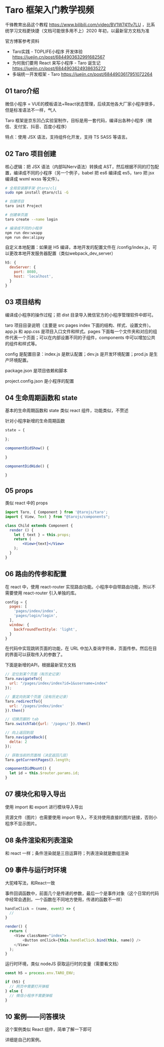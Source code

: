 # Taro 框架入门教学视频

千锋教育出品这个教程 https://www.bilibili.com/video/BV1W7411v7LU ，比系统学习文档更快捷（文档可能很多用不上）2020 年初，以最新官方文档为准

官方博客参考资料

- Taro实践 - TOPLIFE小程序 开发体验 https://juejin.cn/post/6844903632991682567
- 为何我们要用 React 来写小程序 - Taro 诞生记 https://juejin.cn/post/6844903624938635272
- 多端统一开发框架 - Taro https://juejin.cn/post/6844903617951072264

## 01 taro介绍

微信小程序 = VUE的模板语法+React状态管理，后续其他各大厂家小程序很多，但是标准语法不一样，气人

Taro 框架是京东凹凸实验室制作，目标是用一套代码，编译出各种小程序（微信、支付宝、抖音、百度小程序）

特点：使用 JSX 语法，支持组件化开发，支持 TS SASS 等语言。

## 02 Taro 项目创建

核心逻辑：把 JSX 语法（内部叫Nerv语法）转换成 AST，然后根据不同的打包配置，编译成不同的小程序（另一个例子，babel 把 es6 编译成 es5，taro 把 jsx 编译成 wxml wxss 等文件）。

~~~bash
# 全局安装脚手架 @taro/cli
sudo npm install @taro/cli -G

# 创建项目
taro init Project

# 创建单页面
taro create --name login

# 编译成不同的小程序
npm run dev:wxapp
npm run dev:alipay
~~~

自定义本地配置：如果是 H5 编译，本地开发的配置文件在 /config/index.js，可以更改本地开发服务器配置（类似webpack_dev_server）

~~~js
h5: {
  devServer: {
    port: 8080,
    host: 'localhost',
  }
}
~~~

## 03 项目结构

编译成小程序的操作过程；把 dist 目录导入微信官方的小程序管理软件中即可。

taro 项目目录说明（主要是 src pages index 下面的结构、样式、设置文件）。app.js 和 app.css 是项目入口文件和样式。pages 下面每一个文件夹和对应的组件代表一个页面；可以在内部设置不同的子组件，components 中可以增加公共的组件和样式等。

config 是配置目录：index.js 是默认配置；dev.js 是开发环境配置；prod.js 是生产环境配置。

package.json 是项目依赖和脚本

project.config.json 是小程序的配置



## 04 生命周期函数和 state

基本的生命周期函数和 state 类似 react 组件，功能类似，不赘述

针对小程序新增的生命周期函数

~~~js
state = {
  
};

componentDidShow() {
  
}

componentDidHide() {
  
}
~~~

## 05 props

类似 react 中的 props

~~~jsx
import Taro, { Component } from '@tarojs/taro';
import { View, Text } from "@tarojs/components";

class Child extends Component {
  render () {
    let { text } = this.props;
    return (
    	<View>{text}</View>
    );
  }
}
~~~

## 06 路由的传参和配置

在 react 中，使用 react-router 实现路由功能。小程序中自带路由功能，所以不需要使用 react-router 引入单独的库。

~~~js
config = {
  pages: [
    'pages/index/index',
    'pages/login/login',
  ],
  window: {
    backfroundTextStyle: 'light',
  }
}
~~~

在代码中实现跳转页面的功能，在 URL 中加入查询字符串，页面传参。然后在目的界面可以获取传入的参数了。

下面是新增的API，根据最新官方文档

~~~js
// 定位到某个页面（有历史记录）
Taro.navigateTo({
  url: "/pages/index/index?id=1&username=index"
});

// 重定向到某个页面（没有历史记录）
Taro.redirectTo({
  url: '/pages/index/index'
}).then()

// 切换页脚的 tab 
Taro.switchTab({url: '/pages/'}).then()

// 向上返回到层
Taro.navigateBack({
  delta: 2
});

// 获取当前的页面栈（决定返回几层）
Taro.getCurrentPages().length;
~~~

~~~js
componentDidMount() {
  let id = this.$router.params.id;
}
~~~

## 07 模块化和导入导出

使用 import 和 export 进行模块导入导出

资源文件（图片）也需要使用  import 导入，不支持使用直接的图片链接，否则小程序不显示图片。

## 08 条件渲染和列表渲染

和 react 一样；条件渲染就是三目运算符；列表渲染就是数组渲染



## 09 事件与运行时环境

大驼峰写法，和React一致

事件回调函数中，前面几个是传递的参数，最后一个是事件对象（这个日常的代码中经常会遇到，一个函数在不同地方使用，传递的函数不一样）

~~~js
handleClick = (name, event) => {
  //
}

render() {
  return (
  	<View className="index">
    	<Button onClick={this.handleClick.bind(this, name)} />
    </View>
  );
}
~~~

运行时环境，类似 nodeJS 获取运行时的变量（需要看文档）

~~~js
const h5 = process.env.TARO_ENV;

if (h5) {
  // 网页中需要打开弹框
} else {
  // 微信小程序不需要弹框
}
~~~

## 10 案例——问答模块

这个案例类似 React 组件，简单了解一下即可

详细是自己的案例。

